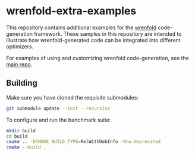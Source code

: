# wrenfold-extra-examples

This repository contains additional examples for the [wrenfold](https://wrenfold.org) code-generation framework. These samples in this repository are intended to illustrate how wrenfold-generated code can be integrated into different optimizers.

For examples of using and customizing wrenfold code-generation, see the [main repo](https://github.com/wrenfold/wrenfold/tree/main/examples).

## Building

Make sure you have cloned the requisite submodules:
```bash
git submodule update --init --recursive
```

To configure and run the benchmark suite:
```bash
mkdir build
cd build
cmake .. -DCMAKE_BUILD_TYPE=RelWithDebInfo -Wno-deprecated
cmake --build .
```
